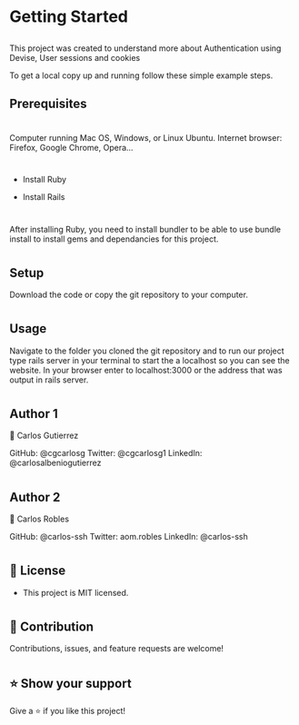 # Getting Started
##

This project was created to understand more about Authentication using Devise, User sessions and cookies

To get a local copy up and running follow these simple example steps.

## Prerequisites
#
Computer running Mac OS, Windows, or Linux Ubuntu. Internet browser: Firefox, Google Chrome, Opera...
#
- Install Ruby

- Install Rails
#
After installing Ruby, you need to install bundler to be able to use bundle install to install gems and dependancies for this project.
#
## Setup
Download the code or copy the git repository to your computer.
#
## Usage
Navigate to the folder you cloned the git repository and to run our project type rails server in your terminal to start the a localhost so you can see the website. In your browser enter to localhost:3000 or the address that was output in rails server.
#
## Author 1
👤  Carlos Gutierrez

GitHub: @cgcarlosg 
Twitter: @cgcarlosg1 
LinkedIn: @carlosalbeniogutierrez

#
## Author 2
👤 Carlos Robles

GitHub: @carlos-ssh 
Twitter:  aom.robles
LinkedIn: @carlos-ssh

#
 ## 📝 License 
- This project is MIT licensed.
#


## 🤝 Contribution
Contributions, issues, and feature requests are welcome!

#
## ⭐ Show your support
Give a ⭐️ if you like this project!

